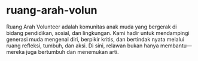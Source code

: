 # ruang-arah-volun
Ruang Arah Volunteer adalah komunitas anak muda yang bergerak di bidang pendidikan, sosial, dan lingkungan. Kami hadir untuk mendampingi generasi muda mengenal diri, berpikir kritis, dan bertindak nyata melalui ruang refleksi, tumbuh, dan aksi. Di sini, relawan bukan hanya membantu—mereka juga bertumbuh dan menemukan arti.
